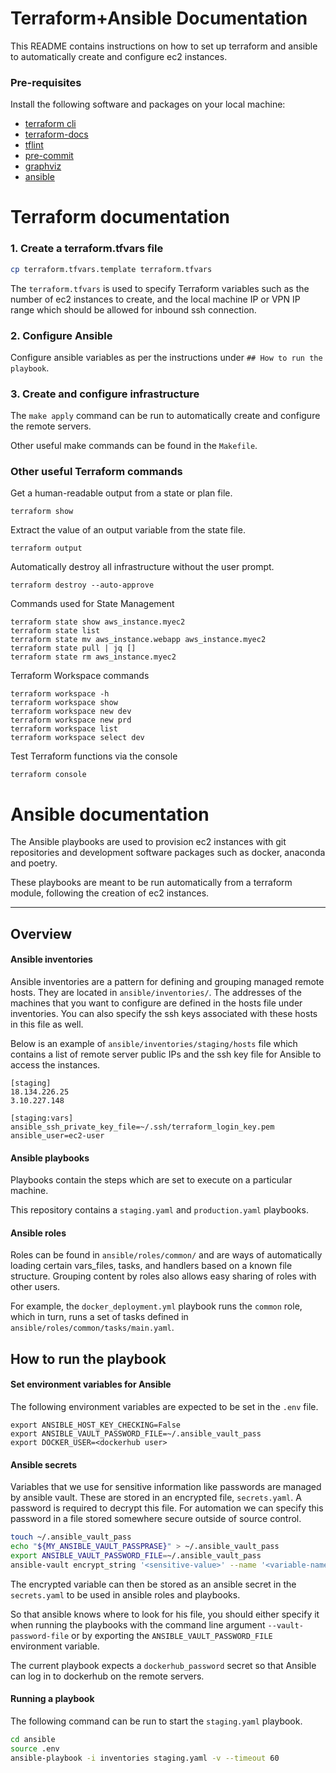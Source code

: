 # Terraform+Ansible Documentation

This README contains instructions on how to set up terraform and ansible to automatically create and configure ec2 instances.

### Pre-requisites

Install the following software and packages on your local machine:
- [terraform cli](https://learn.hashicorp.com/tutorials/terraform/install-cli)
- [terraform-docs](https://github.com/terraform-docs/terraform-docs)
- [tflint](https://github.com/terraform-linters/tflint)
- [pre-commit](https://pre-commit.com)
- [graphviz](https://graphviz.org/download/)
- [ansible](https://docs.ansible.com/ansible/latest/installation_guide/intro_installation.html)


# Terraform documentation

### 1. Create a terraform.tfvars file

```bash
cp terraform.tfvars.template terraform.tfvars
```

The `terraform.tfvars` is used to specify Terraform variables such as the number of ec2 instances to create, and the local machine IP or VPN IP range which should be allowed for inbound ssh connection.

### 2. Configure Ansible

Configure ansible variables as per the instructions under `## How to run the playbook`.

### 3. Create and configure infrastructure

The `make apply` command can be run to automatically create and configure the remote servers.

Other useful make commands can be found in the `Makefile`.

### Other useful Terraform commands

Get a human-readable output from a state or plan file.
```
terraform show
```

Extract the value of an output variable from the state file.
```
terraform output
```

Automatically destroy all infrastructure without the user prompt.
```
terraform destroy --auto-approve
```

Commands used for State Management
```
terraform state show aws_instance.myec2
terraform state list
terraform state mv aws_instance.webapp aws_instance.myec2
terraform state pull | jq []
terraform state rm aws_instance.myec2
```

Terraform Workspace commands
```
terraform workspace -h
terraform workspace show
terraform workspace new dev
terraform workspace new prd
terraform workspace list
terraform workspace select dev
```

Test Terraform functions via the console
```
terraform console
```

# Ansible documentation

The Ansible playbooks are used to provision ec2 instances with git repositories and development software packages such as docker, anaconda and poetry.

These playbooks are meant to be run automatically from a terraform module, following the creation of ec2 instances.

------------------------------------------

## Overview

#### Ansible inventories

Ansible inventories are a pattern for defining and grouping managed remote hosts. They are located in `ansible/inventories/`. The addresses of the machines that you want to configure are defined in the hosts file under inventories. You can also specify the ssh keys associated with these hosts in this file as well.

Below is an example of `ansible/inventories/staging/hosts` file which contains a list of remote server public IPs and the ssh key file for Ansible to access the instances.

```
[staging]
18.134.226.25
3.10.227.148

[staging:vars]
ansible_ssh_private_key_file=~/.ssh/terraform_login_key.pem
ansible_user=ec2-user
```

#### Ansible playbooks

Playbooks contain the steps which are set to execute on a particular machine.

This repository contains a `staging.yaml` and `production.yaml` playbooks.


#### Ansible roles

Roles can be found in `ansible/roles/common/` and are ways of automatically loading certain vars_files, tasks, and handlers based on a known file structure. Grouping content by roles also allows easy sharing of roles with other users.

For example, the `docker_deployment.yml` playbook runs the `common` role, which in turn, runs a set of tasks defined in `ansible/roles/common/tasks/main.yaml`.


## How to run the playbook

#### Set environment variables for Ansible

The following environment variables are expected to be set in the `.env` file.
```
export ANSIBLE_HOST_KEY_CHECKING=False
export ANSIBLE_VAULT_PASSWORD_FILE=~/.ansible_vault_pass
export DOCKER_USER=<dockerhub user>
```

#### Ansible secrets

Variables that we use for sensitive information like passwords are managed by ansible vault. These are stored in an encrypted file, `secrets.yaml`. A password is required to decrypt this file. For automation we can specify this password in a file stored somewhere secure outside of source control.

```bash
touch ~/.ansible_vault_pass
echo "${MY_ANSIBLE_VAULT_PASSPRASE}" > ~/.ansible_vault_pass
export ANSIBLE_VAULT_PASSWORD_FILE=~/.ansible_vault_pass
ansible-vault encrypt_string '<sensitive-value>' --name '<variable-name>'
```

The encrypted variable can then be stored as an ansible secret in the `secrets.yaml` to be used in ansible roles and playbooks.

So that ansible knows where to look for his file, you should either specify it when running the playbooks with the command line argument `--vault-password-file` or by exporting the `ANSIBLE_VAULT_PASSWORD_FILE` environment variable.

The current playbook expects a `dockerhub_password` secret so that Ansible can log in to dockerhub on the remote servers.


#### Running a playbook

The following command can be run to start the `staging.yaml` playbook. 
```bash
cd ansible
source .env
ansible-playbook -i inventories staging.yaml -v --timeout 60
```
